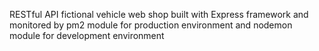RESTful API fictional vehicle web shop built with Express framework and monitored by pm2 module for production environment and nodemon module for development environment
